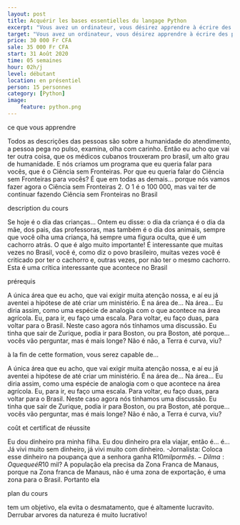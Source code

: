 ```yaml
---
layout: post
title: Acquérir les bases essentielles du langage Python
excerpt: "Vous avez un ordinateur, vous désirez apprendre à écrire des programme et êtes totalement ou partiellement débutant dans le domaine; vous êtes étudiant, enseignant ou simplement une personne qui sente l’envie ou le besoin d’apprendre la programmation de base; cette formation sur le langage de programmation Python comme clé pour vous initier à la programmation informatique."
target: "Vous avez un ordinateur, vous désirez apprendre à écrire des programme et êtes totalement ou partiellement débutant dans le domaine."
price: 30 000 Fr CFA
sale: 35 000 Fr CFA
start: 31 Août 2020
time: 05 semaines
hour: 02h/j
level: débutant
location: en présentiel
person: 15 personnes 
category: [Python]
image:
    feature: python.png
---
```


<p class="text-muted text-uppercase h4 border-bottom py-3">ce que vous apprendre</p>

Todos as descrições das pessoas são sobre a humanidade do atendimento, a pessoa pega no pulso, examina, olha com carinho. Então eu acho que vai ter outra coisa, que os médicos cubanos trouxeram pro brasil, um alto grau de humanidade.
E nós criamos um programa que eu queria falar para vocês, que é o Ciência sem Fronteiras. Por que eu queria falar do Ciência sem Fronteiras para vocês? É que em todas as demais... porque nós vamos fazer agora o Ciência sem Fronteiras 2. O 1 é o 100 000, mas vai ter de continuar fazendo Ciência sem Fronteiras no Brasil

<p id="about-course" class="text-muted text-uppercase h4 border-bottom py-3">description du cours</p>

Se hoje é o dia das crianças... Ontem eu disse: o dia da criança é o dia da mãe, dos pais, das professoras, mas também é o dia dos animais, sempre que você olha uma criança, há sempre uma figura oculta, que é um cachorro atrás. O que é algo muito importante!
É interessante que muitas vezes no Brasil, você é, como diz o povo brasileiro, muitas vezes você é criticado por ter o cachorro e, outras vezes, por não ter o mesmo cachorro. Esta é uma crítica interessante que acontece no Brasil

<p class="text-muted text-uppercase h4 border-bottom py-3">prérequis</p>

A única área que eu acho, que vai exigir muita atenção nossa, e aí eu já aventei a hipótese de até criar um ministério. É na área de... Na área... Eu diria assim, como uma espécie de analogia com o que acontece na área agrícola.
Eu, para ir, eu faço uma escala. Para voltar, eu faço duas, para voltar para o Brasil. Neste caso agora nós tínhamos uma discussão. Eu tinha que sair de Zurique, podia ir para Boston, ou pra Boston, até porque... vocês vão perguntar, mas é mais longe? Não é não, a Terra é curva, viu?

<p class="text-muted text-uppercase h4 border-bottom py-3">à la fin de cette formation, vous serez capable de…</p>

A única área que eu acho, que vai exigir muita atenção nossa, e aí eu já aventei a hipótese de até criar um ministério. É na área de... Na área... Eu diria assim, como uma espécie de analogia com o que acontece na área agrícola.
Eu, para ir, eu faço uma escala. Para voltar, eu faço duas, para voltar para o Brasil. Neste caso agora nós tínhamos uma discussão. Eu tinha que sair de Zurique, podia ir para Boston, ou pra Boston, até porque... vocês vão perguntar, mas é mais longe? Não é não, a Terra é curva, viu?

<p class="text-muted text-uppercase h4 border-bottom py-3">coût et certificat de réussite</p>

Eu dou dinheiro pra minha filha. Eu dou dinheiro pra ela viajar, então é... é... Já vivi muito sem dinheiro, já vivi muito com dinheiro. -Jornalista: Coloca esse dinheiro na poupança que a senhora ganha R$10 mil por mês. -Dilma: O que que é R$10 mil?
A população ela precisa da Zona Franca de Manaus, porque na Zona franca de Manaus, não é uma zona de exportação, é uma zona para o Brasil. Portanto ela


<p class="text-muted text-uppercase h4 border-bottom py-3">plan du cours</p>

tem um objetivo, ela evita o desmatamento, que é altamente lucravito. Derrubar arvores da natureza é muito lucrativo!
